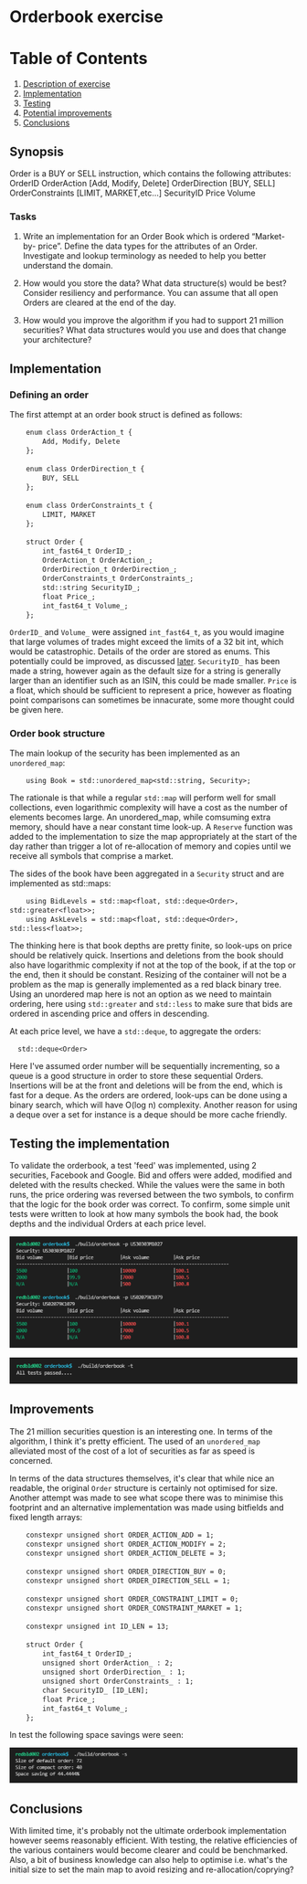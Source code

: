 # Orderbook exercise

# Table of Contents
1. [Description of exercise](#synopsis)
2. [Implementation](#implementation)
3. [Testing](#testing-the-implementation)
4. [Potential improvements](#improvements)
5. [Conclusions](#conclusions)

## Synopsis
Order is a BUY or SELL instruction, which contains the following attributes:
OrderID
OrderAction [Add, Modify, Delete]
OrderDirection [BUY, SELL]
OrderConstraints [LIMIT, MARKET,etc…]
SecurityID
Price
Volume

### Tasks

1. Write an implementation for an Order Book which is ordered “Market-by-
price”.
Define the data types for the attributes of an Order.
Investigate and lookup terminology as needed to help you better understand
the domain.

2. How would you store the data? What data structure(s) would be best?
Consider resiliency and performance.
You can assume that all open Orders are cleared at the end of the day.

3. How would you improve the algorithm if you had to support 21 million
securities?
What data structures would you use and does that change your architecture?

## Implementation

### Defining an order

The first attempt at an order book struct is defined as follows:

```
    enum class OrderAction_t {
        Add, Modify, Delete  
    };

    enum class OrderDirection_t {
        BUY, SELL
    };

    enum class OrderConstraints_t {
        LIMIT, MARKET  
    };

    struct Order {
        int_fast64_t OrderID_;
        OrderAction_t OrderAction_;
        OrderDirection_t OrderDirection_;
        OrderConstraints_t OrderConstraints_;
        std::string SecurityID_;
        float Price_;
        int_fast64_t Volume_;
    };
 ```
    
`OrderID_` and `Volume_` were assigned `int_fast64_t`, as you would imagine that large volumes of trades might exceed the limits of a 32 bit int, which would be catastrophic. Details of the order are stored as enums. This potentially could be improved, as discussed [later](#improvements). <link in here> `SecurityID_` has been made a string, however again as the default size for a string is generally larger than an identifier such as an ISIN, this could be made smaller. `Price` is a float, which should be sufficient to represent a price, however as floating point comparisons can sometimes be innacurate, some more thought could be given here.

### Order book structure

The main lookup of the security has been implemented as an `unordered_map`:

```
    using Book = std::unordered_map<std::string, Security>;
```

The rationale is that while a regular `std::map` will perform well for small collections, even logarithmic complexity will have a cost as the number of elements becomes large. An unordered_map, while comsuming extra memory, should have a near constant time look-up. A `Reserve` function was added to the implementation to size the map appropriately at the start of the day rather than trigger a lot of re-allocation of memory and copies until we receive all symbols that comprise a market. 

The sides of the book have been aggregated in a `Security` struct and are implemented as std::maps:

```
    using BidLevels = std::map<float, std::deque<Order>, std::greater<float>>;
    using AskLevels = std::map<float, std::deque<Order>, std::less<float>>;
```

The thinking here is that book depths are pretty finite, so look-ups on price should be relatively quick. Insertions and deletions from the book should also have logarithmic complexity if not at the top of the book, if at the top or the end, then it should be constant. Resizing of the container will not be a problem as the map is generally implemented as a red black binary tree. Using an unordered map here is not an option as we need to maintain ordering, here using `std::greater` and `std::less` to make sure that bids are ordered in ascending price and offers in descending.

At each price level, we have a `std::deque`, to aggregate the orders:

```
  std::deque<Order>
```
  
Here I've assumed order number will be sequentially incrementing, so a queue is a good structure in order to store these sequential Orders. Insertions will be at the front and deletions will be from the end, which is fast for a deque. As the orders are ordered, look-ups can be done using a binary search, which will have O(log n) complexity. Another reason for using a deque over a set for instance is a deque should be more cache friendly.
  
## Testing the implementation
  
To validate the orderbook, a test 'feed' was implemented, using 2 securities, Facebook and Google. Bid and offers were added, modified and deleted with the results checked. While the values were the same in both runs, the price ordering was reversed between the two symbols, to confirm that the logic for the book order was correct. To confirm, some simple unit tests were written to look at how many symbols the book had, the book depths and the individual Orders at each price level.

![Orderbook](images/books.png)

![Unit tests](images/tests.png)
            
## Improvements
            
The 21 million securities question is an interesting one. In terms of the algorithm, I think it's pretty efficient. The used of an `unordered_map` alleviated most of the cost of a lot of securities as far as speed is concerned. 
                                                                                                
In terms of the data structures themselves, it's clear that while nice an readable, the original `Order` structure is certainly not optimised for size. Another attempt was made to see what scope there was to minimise this footprint and an alternative implementation was made using bitfields and fixed length arrays:
            
```
    constexpr unsigned short ORDER_ACTION_ADD = 1;
    constexpr unsigned short ORDER_ACTION_MODIFY = 2;
    constexpr unsigned short ORDER_ACTION_DELETE = 3;

    constexpr unsigned short ORDER_DIRECTION_BUY = 0;
    constexpr unsigned short ORDER_DIRECTION_SELL = 1;

    constexpr unsigned short ORDER_CONSTRAINT_LIMIT = 0;
    constexpr unsigned short ORDER_CONSTRAINT_MARKET = 1;

    constexpr unsigned int ID_LEN = 13;

    struct Order {
        int_fast64_t OrderID_;
        unsigned short OrderAction_ : 2;
        unsigned short OrderDirection_ : 1;
        unsigned short OrderConstraints_ : 1;
        char SecurityID_ [ID_LEN]; 
        float Price_; 
        int_fast64_t Volume_;
    };
```  

In test the following space savings were seen:
            
![Size comp](images/compactorder.png)
  
## Conclusions
  
With limited time, it's probably not the ultimate orderbook implementation however seems reasonably efficient. With testing, the relative efficiencies of the various containers would become clearer and could be benchmarked. Also, a bit of business knowledge can also help to optimise i.e. what's the initial size to set the main map to avoid resizing and re-allocation/coprying? 





    
